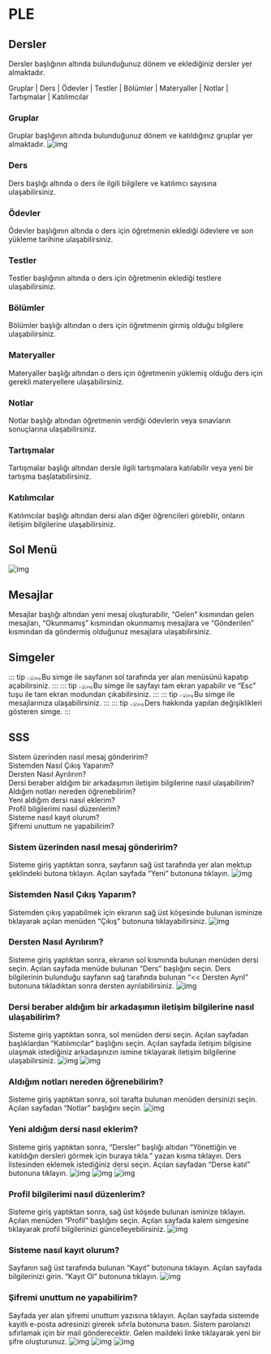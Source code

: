 # PLE

## Dersler
Dersler başlığının altında bulunduğunuz dönem ve eklediğiniz dersler yer almaktadır.

<router-link to="#gruplar">Gruplar</router-link> |
<router-link to="#ders">Ders</router-link> |
<router-link to="#ödevler">Ödevler</router-link> |
<router-link to="#testler">Testler</router-link> |
<router-link to="#bölümler">Bölümler</router-link> |
<router-link to="#materyaller">Materyaller</router-link> |
<router-link to="#notlar">Notlar</router-link> |
<router-link to="#tartışmalar">Tartışmalar</router-link> |
<router-link to="#katılımcılar">Katılımcılar</router-link>

### Gruplar
Gruplar başlığının altında bulunduğunuz dönem ve katıldığınız gruplar yer almaktadır.
![img](./public/Gruplar.png)

### Ders
Ders başlığı altında o ders ile ilgili bilgilere ve katılımcı sayısına ulaşabilirsiniz.

### Ödevler
Ödevler başlığının altında o ders için öğretmenin eklediği ödevlere ve son yükleme tarihine ulaşabilirsiniz.

### Testler
Testler başlığının altında o ders için öğretmenin eklediği testlere ulaşabilirsiniz.

### Bölümler
Bölümler başlığı altından o ders için öğretmenin girmiş olduğu bilgilere ulaşabilirsiniz.

### Materyaller
Materyaller başlığı altından o ders için öğretmenin yüklemiş olduğu ders için gerekli materyellere ulaşabilirsiniz.

### Notlar
Notlar başlığı altından öğretmenin verdiği ödevlerin veya sınavların sonuçlarına ulaşabilirsiniz.

### Tartışmalar
Tartışmalar başlığı altından dersle ilgili tartışmalara katılabilir veya yeni bir tartışma başlatabilirsiniz.

### Katılımcılar
Katılımcılar başlığı altından dersi alan diğer öğrencileri görebilir, onların iletişim bilgilerine ulaşabilirsiniz.


 ## Sol Menü
![img](./public/SolMenu.png)


## Mesajlar
Mesajlar başlığı altından yeni mesaj oluşturabilir, “Gelen” kısmından gelen mesajları, “Okunmamış” kısmından okunmamış mesajlara ve “Gönderilen” kısmından da göndermiş olduğunuz mesajlara ulaşabilirsiniz.

## Simgeler

::: tip
<span style="zoom: .5;">>
![img](./public/icon-1.png)
</span>
Bu simge ile sayfanın sol tarafında yer alan menüsünü kapatıp açabilirsiniz.
:::
::: tip
<span style="zoom: .5;">>
![img](./public/icon-2.png)
</span>
Bu simge ile sayfayı tam ekran yapabilir ve “Esc” tuşu ile tam ekran modundan çıkabilirsiniz.
:::
::: tip
<span style="zoom: .5;">>
![img](./public/icon-3.png)
</span>
Bu simge ile mesajlarınıza ulaşabilirsiniz.
:::
::: tip
<span style="zoom: .5;">>
![img](./public/icon-4.png)
</span>
Ders hakkında yapılan değişiklikleri gösteren simge.
:::

## SSS
<router-link to="#sistem-uzerinden-nasil-mesaj-gonderirim">Sistem üzerinden nasıl mesaj gönderirim?</router-link> <br>
<router-link to="#sistemden-nasil-cikis-yaparim">Sistemden Nasıl Çıkış Yaparım?</router-link> <br>
<router-link to="#dersten-nasil-ayrilirim">Dersten Nasıl Ayrılırım?</router-link> <br>
<router-link to="#dersi-beraber-aldigim-bir-arkadasimin-iletisim-bilgilerine-nasil-ulasabilirim">Dersi beraber aldığım bir arkadaşımın iletişim bilgilerine nasıl ulaşabilirim?</router-link> <br>
<router-link to="#aldigim-notlari-nereden-ogrenebilirim">Aldığım notları nereden öğrenebilirim?</router-link> <br>
<router-link to="#yeni-aldigim-dersi-nasil-eklerim">Yeni aldığım dersi nasıl eklerim?</router-link> <br>
<router-link to="#profil-bilgilerimi-nasil-duzenlerim">Profil bilgilerimi nasıl düzenlerim?</router-link> <br>
<router-link to="#sisteme-nasil-kayit-olurum">Sisteme nasıl kayıt olurum?</router-link> <br>
<router-link to="#sifremi-unuttum-ne-yapabilirim">Şifremi unuttum ne yapabilirim?</router-link> <br>

### Sistem üzerinden nasıl mesaj gönderirim?
Sisteme giriş yaptıktan sonra, sayfanın sağ üst tarafında yer alan mektup şeklindeki butona tıklayın. Açılan sayfada “Yeni” butonuna tıklayın.
![img](./public/SSS1.png)

###  Sistemden Nasıl Çıkış Yaparım?
Sistemden çıkış yapabilmek için ekranın sağ üst köşesinde bulunan isminize tıklayarak açılan menüden “Çıkış” butonuna tıklayabilirsiniz.
![img](./public/SSS2.png)

### Dersten Nasıl Ayrılırım?
Sisteme giriş yaptıktan sonra, ekranın sol kısmında bulunan menüden dersi seçin. Açılan sayfada menüde bulunan “Ders” başlığını seçin. Ders bilgilerinin bulunduğu sayfanın sağ tarafında bulunan “<< Dersten Ayrıl”  butonuna tıkladıktan sonra dersten ayrılabilirsiniz.
![img](./public/SSS3.png)

### Dersi beraber aldığım bir arkadaşımın iletişim bilgilerine nasıl ulaşabilirim?
Sisteme giriş yaptıktan sonra, sol menüden dersi seçin. Açılan sayfadan başlıklardan “Katılımcılar” başlığını seçin. Açılan sayfada iletişim bilgisine ulaşmak istediğiniz arkadaşınızın ismine tıklayarak iletişim bilgilerine ulaşabilirsiniz.
![img](./public/SSS4.png)
![img](./public/SSS5.png)

### Aldığım notları nereden öğrenebilirim?
Sisteme giriş yaptıktan sonra, sol tarafta bulunan menüden dersinizi seçin. Açılan sayfadan “Notlar” başlığını seçin.
![img](./public/SSS6.png)

### Yeni aldığım dersi nasıl eklerim?
Sisteme giriş yaptıktan sonra, “Dersler” başlığı altıdan “Yönettiğin ve katıldığın dersleri görmek için buraya tıkla.” yazan kısma tıklayın. Ders listesinden eklemek istediğiniz dersi seçin. Açılan sayfadan “Derse katıl” butonuna tıklayın.
![img](./public/SSS7.png)
![img](./public/SSS8.png)
![img](./public/SSS9.png)

### Profil bilgilerimi nasıl düzenlerim?
Sisteme giriş yaptıktan sonra, sağ üst köşede bulunan isminize tıklayın. Açılan menüden “Profil” başlığını seçin. Açılan sayfada kalem simgesine tıklayarak profil bilgilerinizi güncelleyebilirsiniz.
![img](./public/SSS10.png)

### Sisteme nasıl kayıt olurum?
Sayfanın sağ üst tarafında bulunan “Kayıt” butonuna tıklayın. Açılan sayfada bilgilerinizi girin. “Kayıt Ol” butonuna tıklayın.
![img](./public/SSS11.png)

### Şifremi unuttum ne yapabilirim?
Sayfada yer alan şifremi unuttum yazısına tıklayın. Açılan sayfada sistemde kayıtlı e-posta adresinizi girerek sıfırla butonuna basın. Sistem parolanızı sıfırlamak için bir mail gönderecektir. Gelen maildeki linke tıklayarak yeni bir şifre oluşturunuz.
![img](./public/SSS12.png)
![img](./public/SSS13.png)
![img](./public/SSS14.png)